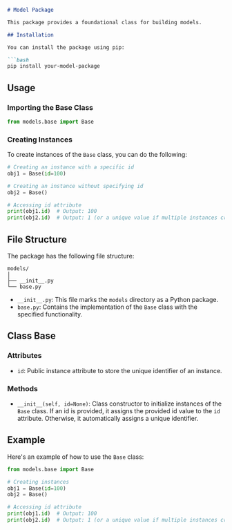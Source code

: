 
```markdown
# Model Package

This package provides a foundational class for building models.

## Installation

You can install the package using pip:

```bash
pip install your-model-package
```

## Usage

### Importing the Base Class

```python
from models.base import Base
```

### Creating Instances

To create instances of the `Base` class, you can do the following:

```python
# Creating an instance with a specific id
obj1 = Base(id=100)

# Creating an instance without specifying id
obj2 = Base()

# Accessing id attribute
print(obj1.id)  # Output: 100
print(obj2.id)  # Output: 1 (or a unique value if multiple instances created)
```

## File Structure

The package has the following file structure:

```
models/
│
├── __init__.py
└── base.py
```

- `__init__.py`: This file marks the `models` directory as a Python package.
- `base.py`: Contains the implementation of the `Base` class with the specified functionality.

## Class Base

### Attributes

- `id`: Public instance attribute to store the unique identifier of an instance.

### Methods

- `__init__(self, id=None)`: Class constructor to initialize instances of the `Base` class. If an id is provided, it assigns the provided id value to the `id` attribute. Otherwise, it automatically assigns a unique identifier.

## Example

Here's an example of how to use the `Base` class:

```python
from models.base import Base

# Creating instances
obj1 = Base(id=100)
obj2 = Base()

# Accessing id attribute
print(obj1.id)  # Output: 100
print(obj2.id)  # Output: 1 (or a unique value if multiple instances created)
```
